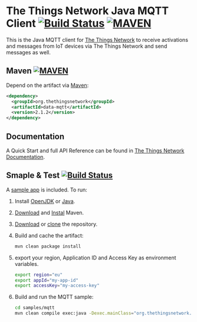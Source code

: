 # The Things Network Java MQTT Client [![Build Status](https://travis-ci.org/TheThingsNetwork/java-app-sdk.svg?branch=master)](https://travis-ci.org/TheThingsNetwork/java-app-sdk) [![MAVEN](https://img.shields.io/maven-central/v/org.thethingsnetwork/data-mqtt.svg)](http://mvnrepository.com/artifact/org.thethingsnetwork/data-mqtt)

This is the Java MQTT client for [The Things Network](https://www.thethingsnetwork.org) to receive activations and messages from IoT devices via The Things Network and send messages as well.

## Maven [![MAVEN](https://img.shields.io/maven-central/v/org.thethingsnetwork/data-mqtt.svg)](http://mvnrepository.com/artifact/org.thethingsnetwork/data-mqtt)

Depend on the artifact via [Maven](http://mvnrepository.com/artifact/org.thethingsnetwork/data-mqtt):

```xml
<dependency>
  <groupId>org.thethingsnetwork</groupId>
  <artifactId>data-mqtt</artifactId>
  <version>2.1.2</version>
</dependency>
```

## Documentation

A Quick Start and full API Reference can be found in [The Things Network Documentation](https://www.thethingsnetwork.org/docs/refactor/java/).

## Smaple & Test [![Build Status](https://travis-ci.org/TheThingsNetwork/java-app-sdk.svg?branch=master)](https://travis-ci.org/TheThingsNetwork/java-app-sdk)

A [sample app](samples/mqtt/src/main/java/org/thethingsnetwork/samples/mqtt/App.java) is included. To run:

1.  Install [OpenJDK](http://openjdk.java.net/install/) or [Java](https://www.java.com/en/download/).
2.  [Download](http://maven.apache.org/download.cgi) and [Instal](http://maven.apache.org/install.html) Maven.
3.  [Download](https://github.com/TheThingsNetwork/java-app-sdk/archive/master.zip) or [clone](https://help.github.com/articles/which-remote-url-should-i-use/) the repository.
4.  Build and cache the artifact:

    ```bash
    mvn clean package install
    ```

5.  export your region, Application ID and Access Key as environment variables.

    ```bash
    export region="eu"
    export appId="my-app-id"
    export accessKey="my-access-key"
    ```
6.  Build and run the MQTT sample:

    ```bash
    cd samples/mqtt
    mvn clean compile exec:java -Dexec.mainClass="org.thethingsnetwork.samples.mqtt.App"
    ```
